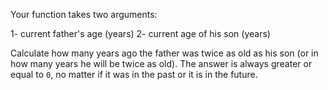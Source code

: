 Your function takes two arguments:

1- current father's age (years)
2- current age of his son (years)

Сalculate how many years ago the father was twice as old as his son (or in how many years he will be twice as old). The answer is always greater or equal to ```0```, no matter if it was in the past or it is in the future.
